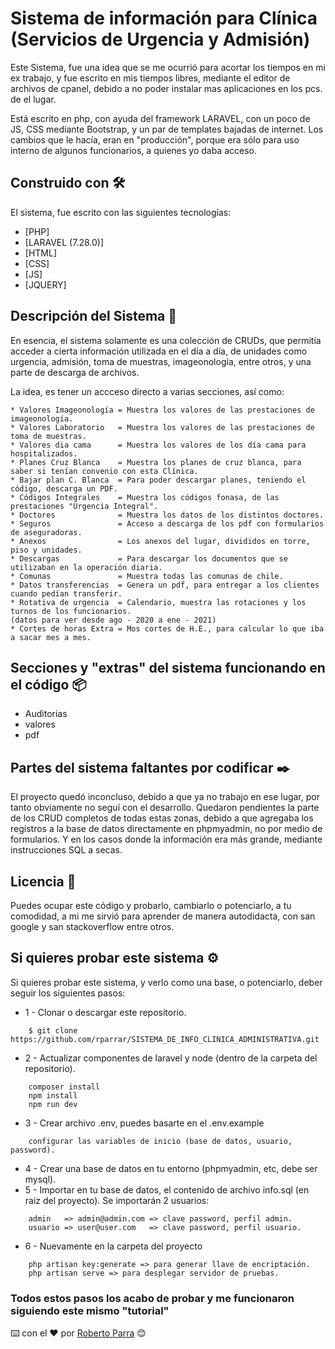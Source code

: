 # Sistema de información para Clínica (Servicios de Urgencia y Admisión)
Este Sistema, fue una idea que se me ocurrió para acortar los tiempos en mi ex trabajo, y fue escrito en mis tiempos libres, mediante el editor de archivos de cpanel, debido a no poder instalar mas aplicaciones en los pcs. de el lugar.

Está escrito en php, con ayuda del framework LARAVEL, con un poco de JS, CSS mediante Bootstrap, y un par de templates bajadas de internet.
Los cambios que le hacía, eran en "producción", porque era sólo para uso interno de algunos funcionarios, a quienes yo daba acceso.

## Construido con 🛠️
El sistema, fue escrito con las siguientes tecnologías:

* [PHP]
* [LARAVEL (7.28.0)]
* [HTML]
* [CSS]
* [JS]
* [JQUERY]

## Descripción del Sistema 📄
En esencia, el sistema solamente es una colección de CRUDs, que permitía acceder a cierta información utilizada en el día a día, de unidades como urgencia, admisión, toma de muestras, imageonología, entre otros, y una parte de descarga de archivos.

La idea, es tener un accceso directo a varias secciones, así como:
```
* Valores Imageonología = Muestra los valores de las prestaciones de imageonología.
* Valores Laboratorio   = Muestra los valores de las prestaciones de toma de muestras.
* Valores dia cama      = Muestra los valores de los día cama para hospitalizados.
* Planes Cruz Blanca    = Muestra los planes de cruz blanca, para saber si tenían convenio con esta Clínica.
* Bajar plan C. Blanca  = Para poder descargar planes, teniendo el código, descarga un PDF.
* Códigos Integrales    = Muestra los códigos fonasa, de las prestaciones "Urgencia Integral".
* Doctores              = Muestra los datos de los distintos doctores. 
* Seguros               = Acceso a descarga de los pdf con formularios de aseguradoras. 
* Anexos                = Los anexos del lugar, divididos en torre, piso y unidades. 
* Descargas             = Para descargar los documentos que se utilizaban en la operación diaria.
* Comunas               = Muestra todas las comunas de chile.
* Datos transferencias  = Genera un pdf, para entregar a los clientes cuando pedían transferir.
* Rotativa de urgencia  = Calendario, muestra las rotaciones y los turnos de los funcionarios.
(datos para ver desde ago - 2020 a ene - 2021)
* Cortes de horas Extra = Mos cortes de H.E., para calcular lo que iba a sacar mes a mes.
```

## Secciones y "extras" del sistema funcionando en el código 📦

* Auditorias
* valores
* pdf



## Partes del sistema faltantes por codificar ✒️

El proyecto quedó inconcluso, debido a que ya no trabajo en ese lugar, por tanto obviamente no seguí con el desarrollo.
Quedaron pendientes la parte de los CRUD completos de todas estas zonas, debido a que agregaba los registros a la base de datos directamente en phpmyadmin, no por medio de formularios.
Y en los casos donde la información era más grande, mediante instrucciones SQL a secas.

## Licencia 📄

Puedes ocupar este código y probarlo, cambiarlo o potenciarlo, a tu comodidad, a mi me sirvió para aprender de manera autodidacta, con san google y san stackoverflow entre otros.

## Si quieres probar este sistema ⚙️

Si quieres probar este sistema, y verlo como una base, o potenciarlo, deber seguir los siguientes pasos:



* 1 - Clonar o descargar este repositorio.
```
    $ git clone https://github.com/rparrar/SISTEMA_DE_INFO_CLINICA_ADMINISTRATIVA.git
```
* 2 - Actualizar componentes de laravel y node (dentro de la carpeta del repositorio).
```
    composer install
    npm install 
    npm run dev
```
* 3 - Crear archivo .env, puedes basarte en el .env.example
```
    configurar las variables de inicio (base de datos, usuario, password).
```
* 4 - Crear una base de datos en tu entorno (phpmyadmin, etc, debe ser mysql).
* 5 - Importar en tu base de datos, el contenido de archivo info.sql (en raiz del proyecto).
    Se importarán 2 usuarios:
```
    admin   => admin@admin.com => clave password, perfil admin.
    usuario => user@user.com   => clave password, perfil usuario.
```
* 6 - Nuevamente en la carpeta del proyecto
```
    php artisan key:generate => para generar llave de encriptación.
    php artisan serve => para desplegar servidor de pruebas.
```
### Todos estos pasos los acabo de probar y me funcionaron siguiendo este mismo "tutorial"


⌨️ con el ❤️ por [Roberto Parra](https://www.rpi.cl) 😊
